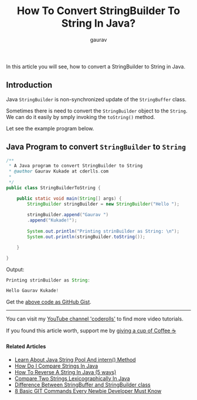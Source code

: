 ﻿---
layout: post
title: "How To Convert StringBuilder To String In Java?"
author: gaurav
image: assets/images/2020-12-24/convert-stringbuilder-to-string-in-java.png
categories: [ Java, Core Java, String]
description: "In this article you will see, how to convert a StringBuilder to String in Java."
featured: false
---
In this article you will see, how to convert a StringBuilder to String in Java.

## Introduction

Java `StringBuilder` is non-synchronized update of the `StringBuffer` class.

Sometimes there is need to convert the `StringBuilder` object to the `String`. We can do it easily by smply invoking the `toString()` method.

Let see the example program below.

## Java Program to convert `StringBuilder` to `String`

```java
/**
 * A Java program to convert StringBuilder to String
 * @author Gaurav Kukade at cderlls.com
 *
 */
public class StringBuilderToString {

	public static void main(String[] args) {
		StringBuilder stringBuilder = new StringBuilder("Hello ");
		
		stringBuilder.append("Gaurav ")
		.append("Kukade!");
		
		System.out.println("Printing strinBuilder as String: \n");
		System.out.println(stringBuilder.toString());

	}

}
```
Output: 
```java
Printing strinBuilder as String: 

Hello Gaurav Kukade!

```
Get the [above code as GitHub Gist](https://gist.github.com/gauravkukade/00bd416bcb2ca1c72dbcd600d48e2f78).

---------

You can visit my [YouTube channel 'coderolls'](https://www.youtube.com/channel/UCl31HHUdQbSHOQfc9L-wo3w?view_as=subscriber?sub_confirmation=1) to find more video tutorials.

If you found this article worth, support me by  [giving a cup of Coffee ☕](https://www.paypal.me/GauravKukade)

#### Related Articles

-   [Learn About Java String Pool And intern() Method](https://coderolls.com/java-string-pool-and-intern-method/)
-   [How Do I Compare Strings In Java](https://coderolls.com/compare-strings-in-java/)
-   [How To Reverse A String In Java (5 ways)](https://coderolls.com/reverse-a-string-in-java/)
-   [Compare Two Strings Lexicographically In Java](https://coderolls.com/compare-two-strings-lexicographically-in-java/)
-   [Difference Between StringBuffer and StringBuilder class](https://coderolls.com/difference-between-stringbuffer-and-stringbuilder/)
-   [8 Basic GIT Commands Every Newbie Developer Must Know](https://coderolls.com/basic-git-commands/)
